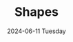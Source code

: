 ---
date:
- 2024-06-11 Tuesday
coverimage: ../assets/lists_icon_1710524790703_0.jpg
description: Serves as a reference for
title: Shapes
type: showcase/tokens
layout: shapes
---